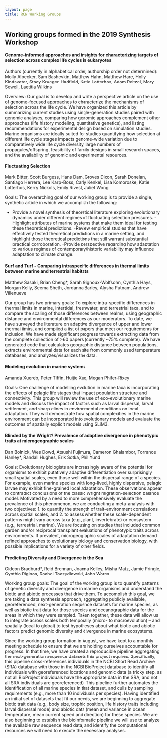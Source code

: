 ```yaml
---
layout: page
title: RCN Working Groups
---
```


## Working groups formed in the 2019 Synthesis Workshop

#### Genome-informed approaches and insights for characterizing targets of selection across complex life cycles in eukaryotes

Authors (currently in alphabetical order, authorship order not determined):
Molly Albecker, Sam Bashevkin, Matthew Hahn, Matthew Hare, Holly Kindsvater, Stacy Krueger-Hadfield, Katie Lotterhos, Adam Reitzel, Mary Sewell, Laetitia Wilkins

Overview: Our goal is to develop and write a perspective article on the use of genome-focused approaches to characterize the mechanisms of selection across the life cycle. We have organized this article by summarizing current studies using single-generation studies paired with genomic analyses, comparing how genomic approaches complement other approaches (life history modeling, quantitative genetics), and listing recommendations for experimental design based on simulation studies. Marine organisms are ideally suited for studies quantifying how selection at different life cycle stages impacts genome-wide variation due to comparatively wide life cycle diversity, large numbers of propagules/offspring, feasibility of family designs in small research spaces, and the availability of genomic and experimental resources.

#### Fluctuating Selection
 
Mark Bitter, Scott Burgess, Hans Dam, Groves Dixon, Sarah Donelan, Santiago Herrera, Lee Karp-Boss, Carly Kenkel, Lisa Komoroske, Katie Lotterhos, Kerry Nickols, Emily Rivest, Juliet Wong 

Goals: The overarching goal of our working group is to provide a single, synthetic article in which we accomplish the following:
- Provide a novel synthesis of theoretical literature exploring evolutionary dynamics under different regimes of fluctuating selection pressures.
-Highlight attributes of marine systems that make them ideal for testing these theoretical predictions.
-Review empirical studies that have effectively tested theoretical predictions in a marine setting, and highlight those theoretical predictions that still warrant substantial practical corroboration.
-Provide perspective regarding how adaptation to various regimes of contemporary/historic variability may influence adaptation to climate change.

#### Surf and Turf - Comparing intraspecific differences in thermal limits between marine and terrestrial habitats

Matthew Sasaki, Brian Cheng*, Sarah Gignoux-Wolfsohn, Cynthia Hays, Morgan Kelly, Seema Sheth, Jordanna Barley, Alysha Putnam, Andrew Villenueve

Our group has two primary goals: To explore intra-specific differences in thermal limits in marine, intertidal, freshwater, and terrestrial taxa, and to compare the scaling of those differences between realms, using geographic distance and environmental differences as our moderators. 
To date, we have surveyed the literature on adaptive divergence of upper and lower thermal limits, and compiled a list of papers that meet our requirements for inclusion. We have made significant progress towards extracting data from the complete collection of >60 papers (currently ~75% complete). We have generated code that calculates geographic distance between populations, extracts environmental data for each site from commonly used temperature databases, and analyzes/visualizes the data.

#### Modeling evolution in marine systems

Amanda Xuereb, Peter Tiffin, Huijie Xue, Megan Phifer-Rixey

Goals: One challenge of modelling evolution in marine taxa is incorporating the effects of pelagic life stages that impact population structure and connectivity. This group will review the use of eco-evolutionary marine models and discuss the impact of factors such as larval dispersal, larval settlement, and sharp clines in environmental conditions on local adaptation. They will demonstrate how spatial complexities in the marine environment can be incorporated into evolutionary models and evaluate the outcomes of spatially explicit models using SLiM3.  

#### Blinded by the Wright? Prevalence of adaptive divergence in phenotypic traits at microgeographic scales

Dan Bolnick, Wes Dowd, Atsushi Fujimura, Cameron Ghalambor, Torrance Hanley*, Randall Hughes, Erik Sotka, Phil Yund

Goals: Evolutionary biologists are increasingly aware of the potential for organisms to exhibit putatively adaptive differentiation over surprisingly small spatial scales, even those well within the dispersal range of a species. For example, even marine species with long-lived, highly dispersive, pelagic larvae may exhibit fine-grained local adaptation. These observations appear to contradict conclusions of the classic Wright migration-selection balance model. Motivated by a need to more comprehensively evaluate the prevalence of this phenomenon, we are conducting a meta-analysis with two objectives: 1. to quantify the strength of trait-environment correlations across spatial scales, and 2. to assess whether these scale-dependent patterns might vary across taxa (e.g., plant, invertebrate) or ecosystem (e.g., terrestrial, marine). We are focusing on studies that included common garden and/or reciprocal transplant evaluations of phenotypic traits across environments. If prevalent, microgeographic scales of adaptation demand refined approaches to evolutionary biology and conservation biology, with possible implications for a variety of other fields.

#### Predicting Diversity and Divergence in the Sea   	
 
Gideon Bradburd*, Reid Brennan, Joanna Kelley, Misha Matz, Jamie Pringle, Cynthia Riginos, Rachel Toczydlowski, John Wares 		

Working group goals: The goal of the working group is to quantify patterns of genetic diversity and divergence in marine organisms and understand the biotic and abiotic processes that drive them.  To accomplish this goal, we are taking a data synthesis approach, aggregating publicly available, georeferenced, next-generation sequence datasets for marine species, as well as biotic trait data for those species and oceanographic data for the areas in which they were sampled.  Taken together, these data will allow us to integrate across scales both temporally (micro- to macroevolution) – and spatially (local to global) to test hypotheses about what biotic and abiotic factors predict genomic diversity and divergence in marine ecosystems.

Since the working group formation in August, we have kept to a monthly meeting schedule to ensure that we are holding ourselves accountable for progress.  In that time, we have created a reproducible pipeline aggregating the next-generation sequence datasets this project requires.  Specifically, this pipeline cross-references individuals in the NCBI Short Read Archive (SRA) database with those in the NCBI BioProject database to identify all individuals with georeferenced locations and genomic data (a tricky step, as not all BioProject individuals have the appropriate data in the SRA, and not all SRA individuals are georeferenced).  This pipeline further automates the identification of all marine species in that dataset, and culls by sampling requirements (e.g., more than 10 individuals per species).  Having identified an initial set of datasets that fit our needs, we are beginning to aggregate biotic trait data (e.g., body size, trophic position, life history traits including larval dispersal mode) and abiotic data (mean and variance in ocean temperature, mean current speed and direction) for these species.  We are also beginning to establish the bioinformatic pipeline we will use to analyze the available raw sequence read data, and identify the computational resources we will need to execute the necessary analyses.

